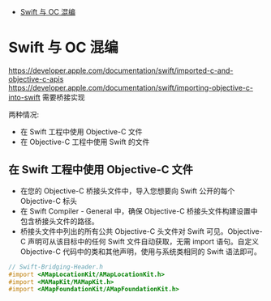 <!-- TOC -->

- [Swift 与 OC 混编](#swift-%E4%B8%8E-oc-%E6%B7%B7%E7%BC%96)

<!-- /TOC -->

# Swift 与 OC 混编

https://developer.apple.com/documentation/swift/imported-c-and-objective-c-apis
https://developer.apple.com/documentation/swift/importing-objective-c-into-swift
需要桥接实现

两种情况:

- 在 Swift 工程中使用 Objective-C 文件
- 在 Objective-C 工程中使用 Swift 的文件

##  在 Swift 工程中使用 Objective-C 文件

* 在您的 Objective-C 桥接头文件中，导入您想要向 Swift 公开的每个 Objective-C 标头
* 在 Swift Compiler - General 中，确保 Objective-C 桥接头文件构建设置中包含桥接头文件的路径。
* 桥接头文件中列出的所有公共 Objective-C 头文件对 Swift 可见。Objective-C 声明可从该目标中的任何 Swift 文件自动获取，无需 import 语句。自定义 Objective-C 代码中的类和其他声明，使用与系统类相同的 Swift 语法即可。

```Objective-C
// Swift-Bridging-Header.h
#import <AMapLocationKit/AMapLocationKit.h>
#import <MAMapKit/MAMapKit.h>
#import <AMapFoundationKit/AMapFoundationKit.h>
```
